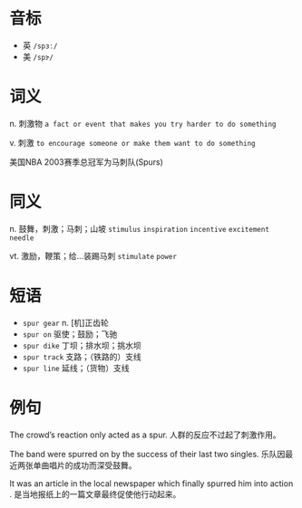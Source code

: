 # 音标

- 英 `/spɜː/`
- 美 `/spɝ/`

# 词义

n. 刺激物
`a fact or event that makes you try harder to do something`

v. 刺激
`to encourage someone or make them want to do something`



美国NBA 2003赛季总冠军为马刺队(Spurs)

# 同义

n. 鼓舞，刺激；马刺；山坡
`stimulus` `inspiration` `incentive` `excitement` `needle`

vt. 激励，鞭策；给…装踢马刺
`stimulate` `power`

# 短语

- `spur gear` n. [机]正齿轮
- `spur on` 驱使；鼓励；飞驰
- `spur dike` 丁坝；排水坝；挑水坝
- `spur track` 支路；（铁路的）支线
- `spur line` 延线；（货物）支线

# 例句

The crowd’s reaction only acted as a spur.
人群的反应不过起了刺激作用。

The band were spurred on by the success of their last two singles.
乐队因最近两张单曲唱片的成功而深受鼓舞。

It was an article in the local newspaper which finally spurred him into action .
是当地报纸上的一篇文章最终促使他行动起来。


